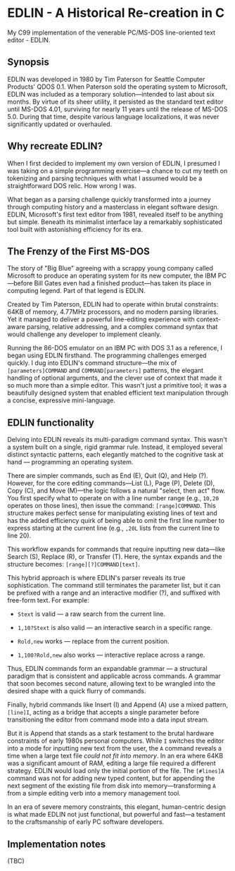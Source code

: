 # EDLIN - A Historical Re-creation in C
My C99 implementation of the venerable PC/MS-DOS line-oriented text editor - EDLIN.

## Synopsis
EDLIN was developed in 1980 by Tim Paterson for Seattle Computer Products' QDOS 0.1. When Paterson sold the operating system to Microsoft, EDLIN was included as a temporary solution—intended to last about six months. By virtue of its sheer utility, it persisted as the standard text editor until MS-DOS 4.01, surviving for nearly 11 years until the release of MS-DOS 5.0. During that time, despite various language localizations, it was never significantly updated or overhauled.

## Why recreate EDLIN?
When I first decided to implement my own version of EDLIN, I presumed I was taking on a simple programming exercise—a chance to cut my teeth on tokenizing and parsing techniques with what I assumed would be a straightforward DOS relic. How wrong I was.

What began as a parsing challenge quickly transformed into a journey through computing history and a masterclass in elegant software design. EDLIN, Microsoft's first text editor from 1981, revealed itself to be anything but simple. Beneath its minimalist interface lay a remarkably sophisticated tool built with astonishing efficiency for its era.

## The Frenzy of the First MS-DOS
The story of "Big Blue" agreeing with a scrappy young company called Microsoft to produce an operating system for its new computer, the IBM PC—before Bill Gates even had a finished product—has taken its place in computing legend. Part of that legend is EDLIN.

Created by Tim Paterson, EDLIN had to operate within brutal constraints: 64KB of memory, 4.77MHz processors, and no modern parsing libraries. Yet it managed to deliver a powerful line-editing experience with context-aware parsing, relative addressing, and a complex command syntax that would challenge any developer to implement cleanly.

Running the 86-DOS emulator on an IBM PC with DOS 3.1 as a reference, I began using EDLIN firsthand. The programming challenges emerged quickly. I dug into EDLIN's command structure—the mix of `[parameters]COMMAND` and `COMMAND[parameters]` patterns, the elegant handling of optional arguments, and the clever use of context that made it so much more than a simple editor. This wasn't just a primitive tool; it was a beautifully designed system that enabled efficient text manipulation through a concise, expressive mini-language.

## EDLIN functionality

Delving into EDLIN reveals its multi-paradigm command syntax. This wasn't a system built on a single, rigid grammar rule. Instead, it employed several distinct syntactic patterns, each elegantly matched to the cognitive task at hand — programming an operating system.

There are simpler commands, such as End (E), Quit (Q), and Help (?). However, for the core editing commands—List (L), Page (P), Delete (D), Copy (C), and Move (M)—the logic follows a natural "select, then act" flow. You first specify what to operate on with a line number range (e.g., `10,20` operates on those lines), then issue the command: `[range]COMMAND`. This structure makes perfect sense for manipulating existing lines of text and has the added efficiency quirk of being able to omit the first line number to express starting at the current line (e.g., `,20L` lists from the current line to line 20).

This workflow expands for commands that require inputting new data—like Search (S), Replace (R), or Transfer (T). Here, the syntax expands and the structure becomes: `[range][?]COMMAND[text]`.

This hybrid approach is where EDLIN's parser reveals its true sophistication. The command still terminates the parameter list, but it can be prefixed with a range and an interactive modifier (?), and suffixed with free-form text. For example:

+ `Stext` is valid — a raw search from the current line.

+ `1,10?Stext` is also valid — an interactive search in a specific range.

+ `Rold,new` works — replace from the current position.

+ `1,100?Rold,new` also works — interactive replace across a range.

Thus, EDLIN commands form an expandable grammar — a structural paradigm that is consistent and applicable across commands. A grammar that soon becomes second nature, allowing text to be wrangled into the desired shape with a quick flurry of commands.

Finally, hybrid commands like Insert (I) and Append (A) use a mixed pattern, `[line]I`, acting as a bridge that accepts a single parameter before transitioning the editor from command mode into a data input stream.

But it is Append that stands as a stark testament to the brutal hardware constraints of early 1980s personal computers. While `I` switches the editor into a mode for inputting new text from the user, the `A` command reveals a time when a large text file *could not fit into memory*. In an era where 64KB was a significant amount of RAM, editing a large file required a different strategy. EDLIN would load only the initial portion of the file. The `[#lines]A` command was not for adding new typed content, but for appending the next segment of the existing file from disk into memory—transforming `A` from a simple editing verb into a memory management tool.

In an era of severe memory constraints, this elegant, human-centric design is what made EDLIN not just functional, but powerful and fast—a testament to the craftsmanship of early PC software developers.

## Implementation notes 

(TBC)
